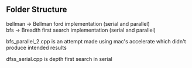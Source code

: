 ## Folder Structure

bellman -> Bellman ford implementation (serial and parallel) <br/>
bfs -> Breadth first search implementation (serial and parallel)

bfs_parallel_2.cpp is an attempt made using mac's accelerate which didn't produce intended results <br/>

dfss_serial.cpp is depth first search in serial